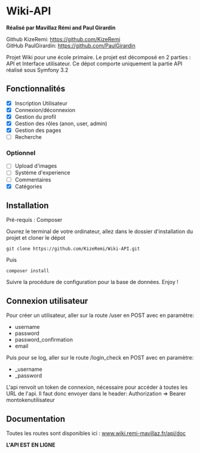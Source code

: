 Wiki-API
========

**Réalisé par Mavillaz Rémi and Paul Girardin**

Github KizeRemi: https://github.com/KizeRemi  
GitHub PaulGirardin: https://github.com/PaulGirardin

Projet Wiki pour une école primaire. Le projet est décomposé en 2 parties : API et Interface utilisateur. Ce dépot comporte uniquement la partie API réalisé sous Symfony 3.2


## Fonctionnalités

- [x] Inscription Utilisateur
- [x] Connexion/déconnexion
- [x] Gestion du profil
- [x] Gestion des rôles (anon, user, admin)
- [x] Gestion des pages
- [ ] Recherche

### Optionnel
- [ ] Upload d'images
- [ ] Système d'experience
- [ ] Commentaires
- [x] Catégories

## Installation

Pré-requis : Composer

Ouvrez le terminal de votre ordinateur, allez dans le dossier d'installation du projet et cloner le dépot

```
git clone https://github.com/KizeRemi/Wiki-API.git

```

Puis
```
composer install

```
Suivre la procédure de configuration pour la base de données. Enjoy !

## Connexion utilisateur

Pour créer un utilisateur, aller sur la route /user en POST avec en paramètre:
- username
- password
- password_confirmation
- email

Puis pour se log, aller sur le route /login_check en POST avec en paramètre:
- _username
- _password

L'api renvoit un token de connexion, nécessaire pour accéder à toutes les URL de l'api.
Il faut donc envoyer dans le header:
Authorization => Bearer montokenutilisateur

## Documentation

Toutes les routes sont disponibles ici :
www.wiki.remi-mavillaz.fr/api/doc

**L'API EST EN LIGNE**
